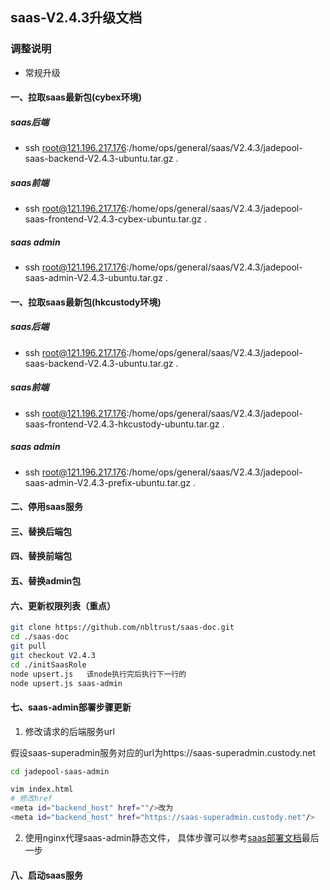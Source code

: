 ## saas-V2.4.3升级文档
### 调整说明
- 常规升级      
#### 一、拉取saas最新包(cybex环境)
##### saas后端
- ssh root@121.196.217.176:/home/ops/general/saas/V2.4.3/jadepool-saas-backend-V2.4.3-ubuntu.tar.gz .
##### saas前端
- ssh root@121.196.217.176:/home/ops/general/saas/V2.4.3/jadepool-saas-frontend-V2.4.3-cybex-ubuntu.tar.gz .
##### saas admin
- ssh root@121.196.217.176:/home/ops/general/saas/V2.4.3/jadepool-saas-admin-V2.4.3-ubuntu.tar.gz .
#### 一、拉取saas最新包(hkcustody环境)
##### saas后端
- ssh root@121.196.217.176:/home/ops/general/saas/V2.4.3/jadepool-saas-backend-V2.4.3-ubuntu.tar.gz .
##### saas前端
- ssh root@121.196.217.176:/home/ops/general/saas/V2.4.3/jadepool-saas-frontend-V2.4.3-hkcustody-ubuntu.tar.gz .
##### saas admin
- ssh root@121.196.217.176:/home/ops/general/saas/V2.4.3/jadepool-saas-admin-V2.4.3-prefix-ubuntu.tar.gz .
#### 二、停用saas服务
#### 三、替换后端包
#### 四、替换前端包
#### 五、替换admin包
#### 六、更新权限列表（重点）
```bash
git clone https://github.com/nbltrust/saas-doc.git
cd ./saas-doc
git pull
git checkout V2.4.3
cd ./initSaasRole
node upsert.js   该node执行完后执行下一行的
node upsert.js saas-admin
```
#### 七、saas-admin部署步骤更新

1. 修改请求的后端服务url

假设saas-superadmin服务对应的url为https://saas-superadmin.custody.net
```bash
cd jadepool-saas-admin

vim index.html
# 修改href
<meta id="backend_host" href=""/>改为
<meta id="backend_host" href="https://saas-superadmin.custody.net"/>
```

2. 使用nginx代理saas-admin静态文件， 具体步骤可以参考[saas部署文档](https://github.com/nbltrust/saas-doc/blob/master/Chinese/saas%E9%83%A8%E7%BD%B2%E6%96%87%E6%A1%A3.md)最后一步

#### 八、启动saas服务




